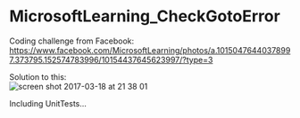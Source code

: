 # MicrosoftLearning_CheckGotoError
Coding challenge from Facebook: https://www.facebook.com/MicrosoftLearning/photos/a.10150476440378997.373795.152574783996/10154437645623997/?type=3

Solution to this:<br>
![screen shot 2017-03-18 at 21 38 01](https://cloud.githubusercontent.com/assets/10122382/24075860/db7c3168-0c23-11e7-8ef8-357d245d8e2c.png)

Including UnitTests...
